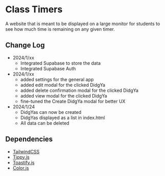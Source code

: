 # Class Timers
A website that is meant to be displayed on a large monitor for students to see how much time is remaining on any given timer.

## Change Log
- 2024/1/xx
    - Integrated Supabase to store the data
    - Integrated Supabase Auth
- 2024/1/xx
    - added settings for the general app
    - added edit modal for the clicked DidgYa
    - added delete confirmation modal for the clicked DidgYa
    - added view modal for the clicked DidgYa
    - fine-tuned the Create DidgYa modal for better UX
- 2024/1/24
    - DidgYas can now be created
    - DidgYas displayed as a list in index.html
    - All data can be deleted

## Dependencies
- [TailwindCSS](https://tailwindcss.com/)
- [Tippy.js](https://github.com/atomiks/tippyjs)
- [Toastify.js](https://github.com/aleab/toastify)
- [Color.js](https://colorjs.io/)